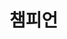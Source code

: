 <!DOCTYPE html>
<html>
<head>
  <title>챔피언 목록</title>
  <meta charset="utf-8">
</head>

<body>
  <h1>챔피언</h1>
    
</body>
</html>
